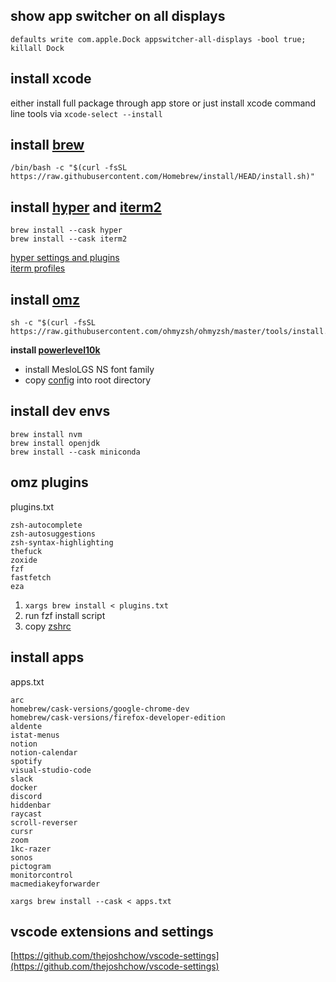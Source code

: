 ## show app switcher on all displays

```
defaults write com.apple.Dock appswitcher-all-displays -bool true; killall Dock
```

## install xcode

either install full package through app store or just install xcode command line tools via `xcode-select --install`

## install [brew](https://brew.sh/)

```
/bin/bash -c "$(curl -fsSL https://raw.githubusercontent.com/Homebrew/install/HEAD/install.sh)"
```

## install [hyper](https://hyper.is/) and [iterm2](https://iterm2.com/)

`brew install --cask hyper`  
`brew install --cask iterm2`

[hyper settings and plugins](./hyper.js)  
[iterm profiles](./iterm2-profiles.json)

## install [omz](https://ohmyz.sh/)

```
sh -c "$(curl -fsSL https://raw.githubusercontent.com/ohmyzsh/ohmyzsh/master/tools/install.sh)"
```

**install [powerlevel10k](https://github.com/romkatv/powerlevel10k)**

- install MesloLGS NS font family
- copy [config](./p10k.zsh) into root directory

## install dev envs

`brew install nvm`  
`brew install openjdk`  
`brew install --cask miniconda`

## omz plugins

plugins.txt

```
zsh-autocomplete
zsh-autosuggestions
zsh-syntax-highlighting
thefuck
zoxide
fzf
fastfetch
eza
```

1. `xargs brew install < plugins.txt`
2. run fzf install script
3. copy [zshrc](./zshrc)

## install apps

apps.txt

```
arc
homebrew/cask-versions/google-chrome-dev
homebrew/cask-versions/firefox-developer-edition
aldente
istat-menus
notion
notion-calendar
spotify
visual-studio-code
slack
docker
discord
hiddenbar
raycast
scroll-reverser
cursr
zoom
1kc-razer
sonos
pictogram
monitorcontrol
macmediakeyforwarder
```

`xargs brew install --cask < apps.txt`

## vscode extensions and settings

[https://github.com/thejoshchow/vscode-settings](https://github.com/thejoshchow/vscode-settings)
